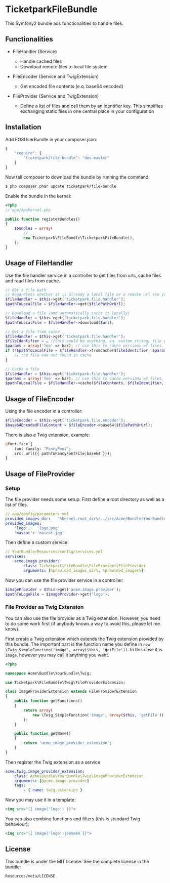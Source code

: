 # TicketparkFileBundle

This Symfony2 bundle ads functionalities to handle files.

## Functionalities
* FileHandler (Service)
    * Handle cached files
    * Download remote files to local file system
    
* FileEncoder (Service and TwigExtension)
    * Get encoded file contents (e.q. base64 encoded)

* FileProvider (Service and TwigExtension)
	* Define a list of files and call them by an identifier key.
	This simplifies exchanging static files in one central place in your configuration

## Installation

Add FOSUserBundle in your composer.json:

```js
{
    "require": {
        "ticketpark/file-bundle": "dev-master"
    }
}
```

Now tell composer to download the bundle by running the command:

``` bash
$ php composer.phar update ticketpark/file-bundle
```

Enable the bundle in the kernel:

``` php
<?php
// app/AppKernel.php

public function registerBundles()
{
    $bundles = array(
        // ...
        new Ticketpark\FileBundle\TicketparkFileBundle(),
    );
}
```
## Usage of FileHandler
Use the file handler service in a controller to get files from urls, cache files and read files from cache.

``` php
// Get a file path
// Regardless whether it is already a local file or a remote url (so you don't have to care about it)
$fileHandler = $this->get('ticketpark.file.handler');
$pathToLocalFile = $fileHandler->get($filePathOrUrl);

// Download a file (and automatically cache it locally)
$fileHandler = $this->get('ticketpark.file.handler');
$pathToLocalFile = $fileHandler->download($url);

// Get a file from cache
$fileHandler = $this->get('ticketpark.file.handler');
$fileIdentifier = … //this could be anything, eq. custom string, file path or url - up to you!
$params = array('foo' => bar); // use this to cache versions of files, eq. image in different sizes
if (!$pathToLocalFile = $fileHandler->fromCache($fileIdentifier, $params)) {
	// the file was not found in cache
}

// Cache a file
$fileHandler = $this->get('ticketpark.file.handler');
$params = array('foo' => bar); // use this to cache versions of files, eq. image in different sizes
$pathToLocalFile = $fileHandler->cache($fileContents, $fileIdentifier, $params);
```
    
## Usage of FileEncoder

Using the file encoder in a controller:
``` php
$fileEncoder = $this->get('ticketpark.file.encoder');
$base64EncodedFileContent = $fileEncoder->base64($filePathOrUrl);
```
    
There is also a Twig extension, example:
``` php
@font-face {
    font-family: "FancyFont";
    src: url({{ pathToFancyFontFile|base64 }});
}
```

## Usage of FileProvider

### Setup

The file provider needs some setup. First define a root directory as well as a list of files.

``` yml
// app/config/parameters.yml
provided_images_dir:   '%kernel.root_dir%/../src/Acme/Bundle/YourBundle/Resources/images/'
provided_images:
    'logo':   'logo.png'
    'mascot': 'mascot.jpg'
```

Then define a custom service:

``` yml
// YourBundle/Resources/config/services.yml
services:
    acme.image.provider:
        class: Ticketpark\FileBundle\FileProvider\FileProvider
        arguments: [%provided_images_dir%, %provided_images%]
```

Now you can use the file provider service in a controller:
``` php
$imageProvider = $this->get('acme.image.provider');
$pathToLogoFile = $imageProvider->get('logo');
```

### File Provider as Twig Extension
You can also use the file provider as a Twig extension. However, you need to do some work first (if anybody knows a way to avoid this, please let me know).

First create a Twig extension which extends the Twig extension provided by this bundle. The important part is the function name you define in `new \Twig_SimpleFunction('image', array($this, 'getFile'))`. In this case it is `image`, however you may call it anything you want.

```php
<?php

namespace Acme\Bundle\YourBundle\Twig;

use Ticketpark\FileBundle\Twig\FileProviderExtension;

class ImageProviderExtension extends FileProviderExtension
{
    public function getFunctions()
    {
        return array(
            new \Twig_SimpleFunction('image', array($this, 'getFile')),
        );
    }

    public function getName()
    {
        return 'acme_image_provider_extension';
    }
}
```

Then register the Twig extension as a service

```yml
acme.twig.image_provider_extension:
    class: Acme\Bundle\YourBundle\Twig\ImageProviderExtension
    arguments: [@acme.image.provider]
    tags:
        - { name: twig.extension }
```

Now you may use it in a template:
```html
<img src="{{ image('logo') }}">
```

You can also combine functions and filters (this is standard Twig behaviour);
```html
<img src="{{ image('logo')|base64 }}">
```



## License


This bundle is under the MIT license. See the complete license in the bundle:

    Resources/meta/LICENSE

